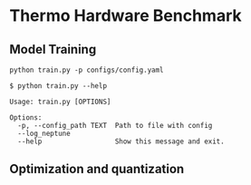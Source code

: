 # Thermo Hardware Benchmark 


## Model Training

```console
python train.py -p configs/config.yaml
```

```console
$ python train.py --help

Usage: train.py [OPTIONS]

Options:
  -p, --config_path TEXT  Path to file with config
  --log_neptune
  --help                  Show this message and exit.
```

## Optimization and quantization

